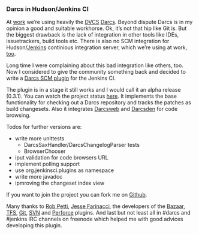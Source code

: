 <?juberblog
    Navi: 
    Description: 
    Keywords:
?>
### Darcs in Hudson/Jenkins CI

At [work][1] we’re using heavily  the [DVCS][2] [Darcs][3]. Beyond dispute Darcs
is in my opinion  a good and suitable workhorse. Ok, it’s not  that hip like Git
is. But  the biggest  drawback is the  lack of integration  in other  tools like
IDEs,  issuetrackers, build  tools etc.  There is  also no  SCM integration  for
Hudson/[Jenkins][4] continious  integration server,  which we’re using  at work,
[too][5].

Long time I were complaining about this  bad integration like others, too. Now I
considered to  give the community something  back and decided to  write a [Darcs
SCM plugin][6] for the Jenkins CI.

The plugin  is in a stage  it still works and  I would call it  an alpha release
(0.3.1). You  can watch  the project  status [here][7].  It implements  the base
functionality for  checking out  a Darcs  repository and  tracks the  patches as
build changesets.  Also it integrates  [Darcsweb][8] and [Darcsden][9]  for code
browsing.

Todos for further versions are:

- write more unittests
	- DarcsSaxHandler/DarcsChangelogParser tests
	- BrowserChooser
- iput validation for code browsers URL
- implement polling support
- use org.jenkinsci.plugins as namespace
- write more javadoc
- ipmroving the changeset index view

If you want to join the project you can fork me on [Github][6].

Many thanks  to [Rob  Petti][10], [Jesse Farinacci][11],  the developers  of the
[Bazaar][12], [TFS][13],  [Git][14], [SVN][15]  and [Perforce][16]  plugins. And
last but  not least all  in #darcs and #jenkins  IRC channels on  freenode which
helped me with good advices developing this plugin.

[1]: http://blog.kwick.de/uber-uns/
[2]: http://en.wikipedia.org/wiki/Distributed_Version_Control_System
[3]: http://darcs.net/
[4]: http://jenkins-ci.org/
[5]: http://stackoverflow.com/questions/1468760/is-there-a-darcs-plugin-for-hudson
[6]: https://github.com/Weltraumschaf/darcs-plugin
[7]: http://weltraumschaf.github.com/darcs-plugin/
[8]: http://blitiri.com.ar/p/darcsweb/
[9]: http://darcsden.com/
[10]: https://github.com/rpetti
[11]: https://github.com/jieryn
[12]: https://github.com/jenkinsci/bazaar-plugin
[13]: https://github.com/jenkinsci/tfs-plugin
[14]: https://github.com/jenkinsci/git-plugin
[15]: https://github.com/jenkinsci/subversion-plugin
[16]: https://github.com/jenkinsci/perforce-plugin